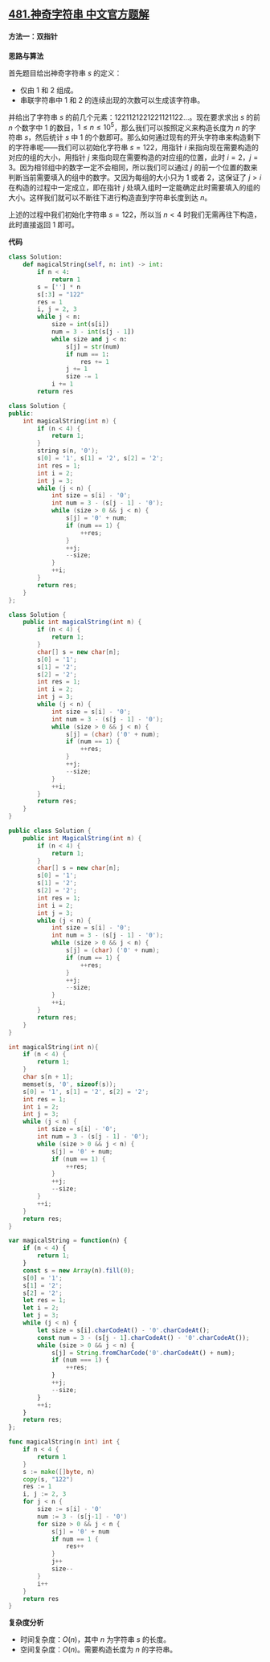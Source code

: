 ## [481.神奇字符串 中文官方题解](https://leetcode.cn/problems/magical-string/solutions/100000/shen-qi-zi-fu-chuan-by-leetcode-solution-y5dg)
#### 方法一：双指针

**思路与算法**

首先题目给出神奇字符串 $s$ 的定义：

- 仅由 $1$ 和 $2$ 组成。
- 串联字符串中 $1$ 和 $2$ 的连续出现的次数可以生成该字符串。

并给出了字符串 $s$ 的前几个元素：$1221121221221121122 \dots$。现在要求求出 $s$ 的前 $n$ 个数字中 $1$ 的数目，$1 \le n \le 10^5$，那么我们可以按照定义来构造长度为 $n$ 的字符串 $s$，然后统计 $s$ 中 $1$ 的个数即可。那么如何通过现有的开头字符串来构造剩下的字符串呢——我们可以初始化字符串 $s = 122$，用指针 $i$ 来指向现在需要构造的对应的组的大小，用指针 $j$ 来指向现在需要构造的对应组的位置，此时 $i = 2$，$j = 3$。因为相邻组中的数字一定不会相同，所以我们可以通过 $j$ 的前一个位置的数来判断当前需要填入的组中的数字。又因为每组的大小只为 $1$ 或者 $2$，这保证了 $j > i$ 在构造的过程中一定成立，即在指针 $j$ 处填入组时一定能确定此时需要填入的组的大小。这样我们就可以不断往下进行构造直到字符串长度到达 $n$。

上述的过程中我们初始化字符串 $s = 122$，所以当 $n < 4$ 时我们无需再往下构造，此时直接返回 $1$ 即可。

**代码**

```Python [sol1-Python3]
class Solution:
    def magicalString(self, n: int) -> int:
        if n < 4:
            return 1
        s = [''] * n
        s[:3] = "122"
        res = 1
        i, j = 2, 3
        while j < n:
            size = int(s[i])
            num = 3 - int(s[j - 1])
            while size and j < n:
                s[j] = str(num)
                if num == 1:
                    res += 1
                j += 1
                size -= 1
            i += 1
        return res
```

```C++ [sol1-C++]
class Solution {
public:
    int magicalString(int n) {
        if (n < 4) {
            return 1;
        }
        string s(n, '0');
        s[0] = '1', s[1] = '2', s[2] = '2';
        int res = 1;
        int i = 2;
        int j = 3;
        while (j < n) {
            int size = s[i] - '0';
            int num = 3 - (s[j - 1] - '0');
            while (size > 0 && j < n) {
                s[j] = '0' + num;
                if (num == 1) {
                    ++res;
                }
                ++j;
                --size;
            }
            ++i;
        }
        return res;
    }
};
```

```Java [sol1-Java]
class Solution {
    public int magicalString(int n) {
        if (n < 4) {
            return 1;
        }
        char[] s = new char[n];
        s[0] = '1';
        s[1] = '2';
        s[2] = '2';
        int res = 1;
        int i = 2;
        int j = 3;
        while (j < n) {
            int size = s[i] - '0';
            int num = 3 - (s[j - 1] - '0');
            while (size > 0 && j < n) {
                s[j] = (char) ('0' + num);
                if (num == 1) {
                    ++res;
                }
                ++j;
                --size;
            }
            ++i;
        }
        return res;
    }
}
```

```C# [sol1-C#]
public class Solution {
    public int MagicalString(int n) {
        if (n < 4) {
            return 1;
        }
        char[] s = new char[n];
        s[0] = '1';
        s[1] = '2';
        s[2] = '2';
        int res = 1;
        int i = 2;
        int j = 3;
        while (j < n) {
            int size = s[i] - '0';
            int num = 3 - (s[j - 1] - '0');
            while (size > 0 && j < n) {
                s[j] = (char) ('0' + num);
                if (num == 1) {
                    ++res;
                }
                ++j;
                --size;
            }
            ++i;
        }
        return res;
    }
}
```

```C [sol1-C]
int magicalString(int n){
    if (n < 4) {
        return 1;
    }
    char s[n + 1];
    memset(s, '0', sizeof(s));
    s[0] = '1', s[1] = '2', s[2] = '2';
    int res = 1;
    int i = 2;
    int j = 3;
    while (j < n) {
        int size = s[i] - '0';
        int num = 3 - (s[j - 1] - '0');
        while (size > 0 && j < n) {
            s[j] = '0' + num;
            if (num == 1) {
                ++res;
            }
            ++j;
            --size;
        }
        ++i;
    }
    return res;
}
```

```JavaScript [sol1-JavaScript]
var magicalString = function(n) {
    if (n < 4) {
        return 1;
    }
    const s = new Array(n).fill(0);
    s[0] = '1';
    s[1] = '2';
    s[2] = '2';
    let res = 1;
    let i = 2;
    let j = 3;
    while (j < n) {
        let size = s[i].charCodeAt() - '0'.charCodeAt();
        const num = 3 - (s[j - 1].charCodeAt() - '0'.charCodeAt());
        while (size > 0 && j < n) {
            s[j] = String.fromCharCode('0'.charCodeAt() + num);
            if (num === 1) {
                ++res;
            }
            ++j;
            --size;
        }
        ++i;
    }
    return res;
};
```

```go [sol1-Golang]
func magicalString(n int) int {
    if n < 4 {
        return 1
    }
    s := make([]byte, n)
    copy(s, "122")
    res := 1
    i, j := 2, 3
    for j < n {
        size := s[i] - '0'
        num := 3 - (s[j-1] - '0')
        for size > 0 && j < n {
            s[j] = '0' + num
            if num == 1 {
                res++
            }
            j++
            size--
        }
        i++
    }
    return res
}
```

**复杂度分析**

- 时间复杂度：$O(n)$，其中 $n$ 为字符串 $s$ 的长度。
- 空间复杂度：$O(n)$。需要构造长度为 $n$ 的字符串。
